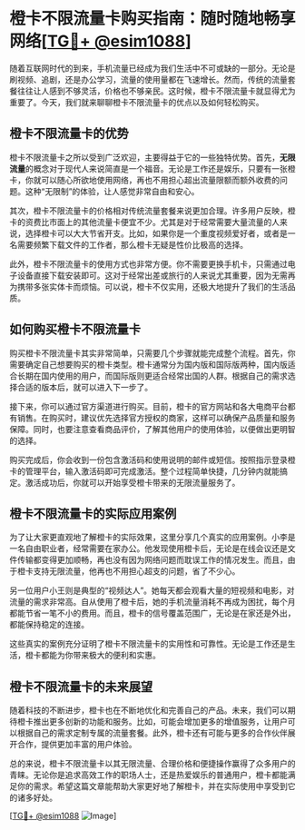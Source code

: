 # 橙卡不限流量卡购买指南：随时随地畅享网络[[TG💪+ @esim1088](https://t.me/s/esim1088)]

随着互联网时代的到来，手机流量已经成为我们生活中不可或缺的一部分。无论是刷视频、追剧，还是办公学习，流量的使用量都在飞速增长。然而，传统的流量套餐往往让人感到不够灵活，价格也不够亲民。这时候，橙卡不限流量卡就显得尤为重要了。今天，我们就来聊聊橙卡不限流量卡的优点以及如何轻松购买。

## 橙卡不限流量卡的优势

橙卡不限流量卡之所以受到广泛欢迎，主要得益于它的一些独特优势。首先，**无限流量**的概念对于现代人来说简直是一个福音。无论是工作还是娱乐，只要有一张橙卡，你就可以随心所欲地使用网络，再也不用担心超出流量限额而额外收费的问题。这种“无限制”的体验，让人感觉非常自由和安心。

其次，橙卡不限流量卡的价格相对传统流量套餐来说更加合理。许多用户反映，橙卡的资费比市面上的其他流量卡便宜不少。尤其是对于经常需要大量流量的人来说，选择橙卡可以大大节省开支。比如，如果你是一个重度视频爱好者，或者是一名需要频繁下载文件的工作者，那么橙卡无疑是性价比极高的选择。

此外，橙卡不限流量卡的使用方式也非常方便。你不需要更换手机卡，只需通过电子设备直接下载安装即可。这对于经常出差或旅行的人来说尤其重要，因为无需再为携带多张实体卡而烦恼。可以说，橙卡不仅实用，还极大地提升了我们的生活品质。

## 如何购买橙卡不限流量卡

购买橙卡不限流量卡其实非常简单，只需要几个步骤就能完成整个流程。首先，你需要确定自己想要购买的橙卡类型。橙卡通常分为国内版和国际版两种，国内版适合长期在国内使用的用户，而国际版则更适合经常出国的人群。根据自己的需求选择合适的版本后，就可以进入下一步了。

接下来，你可以通过官方渠道进行购买。目前，橙卡的官方网站和各大电商平台都有销售。在购买时，建议优先选择官方授权的商家，这样可以确保产品质量和服务保障。同时，也要注意查看商品评价，了解其他用户的使用体验，以便做出更明智的选择。

购买完成后，你会收到一份包含激活码和使用说明的邮件或短信。按照指示登录橙卡的管理平台，输入激活码即可完成激活。整个过程简单快捷，几分钟内就能搞定。激活成功后，你就可以开始享受橙卡带来的无限流量服务了。

## 橙卡不限流量卡的实际应用案例

为了让大家更直观地了解橙卡的实际效果，这里分享几个真实的应用案例。小李是一名自由职业者，经常需要在家办公。他发现使用橙卡后，无论是在线会议还是文件传输都变得更加顺畅，再也没有因为网络问题而耽误工作的情况发生。而且，由于橙卡支持无限流量，他再也不用担心超支的问题，省了不少心。

另一位用户小王则是典型的“视频达人”。她每天都会观看大量的短视频和电影，对流量的需求非常高。自从使用了橙卡后，她的手机流量消耗不再成为困扰，每个月都能节省一笔不小的费用。而且，橙卡的信号覆盖范围广，无论是在家还是外出，都能保持稳定的连接。

这些真实的案例充分证明了橙卡不限流量卡的实用性和可靠性。无论是工作还是生活，橙卡都能为你带来极大的便利和实惠。

## 橙卡不限流量卡的未来展望

随着科技的不断进步，橙卡也在不断地优化和完善自己的产品。未来，我们可以期待橙卡推出更多创新的功能和服务。比如，可能会增加更多的增值服务，让用户可以根据自己的需求定制专属的流量套餐。此外，橙卡还有可能与更多的合作伙伴展开合作，提供更加丰富的用户体验。

总的来说，橙卡不限流量卡以其无限流量、合理价格和便捷操作赢得了众多用户的青睐。无论你是追求高效工作的职场人士，还是热爱娱乐的普通用户，橙卡都能满足你的需求。希望这篇文章能帮助大家更好地了解橙卡，并在实际使用中享受到它的诸多好处。

[[TG💪+ @esim1088](https://t.me/s/esim1088) ![Image](https://i.postimg.cc/4NQfJmqS/Snipaste-2025-05-13-00-14-12.png)]